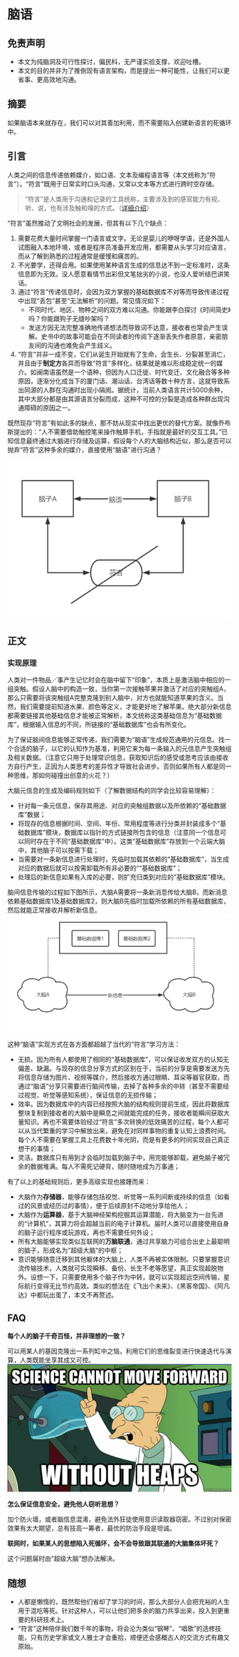 # 脑语

## 免责声明
* 本文为纯脑洞及可行性探讨，偏民科，无严谨实验支撑，欢迎吐槽。
* 本文的目的并非为了推倒现有语言架构，而是提出一种可能性，让我们可以更省事、更高效地沟通。

## 摘要
如果脑语本来就存在，我们可以对其善加利用，而不需要陷入创建新语言的死循环中。

## 引言
人类之间的信息传递依赖媒介，如口语、文本及编程语言等（本文统称为“符言”）。“符言”既用于日常实时口头沟通，又常以文本等方式进行跨时空存储。

> “符言”是人类用于沟通和记录的工具统称，主要涉及到的感官能力有视、听、说，也有涉及触和嗅的方式。（[详细介绍](https://zhuanlan.zhihu.com/p/131494586)）

“符言”虽然推动了文明社会的发展，但其有以下几个缺点：
1. 需要花费大量时间掌握一门语言或文字。无论是婴儿的咿呀学语，还是外国人试图融入本地环境，或者是程序员准备开发应用，都需要从头学习对应语言，而从了解到熟悉的过程通常是缓慢和痛苦的。 
2. 不光要学，还得会用。如果使用某种语言生成的信息达不到一定标准时，这条信息即为无效。没人愿意看情节出彩但文笔拙劣的小说，也没人爱听结巴讲笑话。
3. 通过“符言”传递信息时，会因为双方掌握的基础数据库不对等而导致传递过程中出现“丢包”甚至“无法解析”的问题。常见情况如下：
    * 不同时代、地区、物种之间的双方难以沟通。你能跟李白探讨《时间简史》吗？你能跟狗子无缝吵架吗？
    * 发送方因无法完整准确地传递想法而导致词不达意，接收者也常会产生误解。史书中的故事可能会在不同读者的传阅下逐渐丢失作者原意，亲密朋友间的沟通也难免会产生歧义。
4. “符言”并非一成不变，它们从诞生开始就有了生命，会生长、分裂甚至消亡，并且由于**制定方**各异而导致“符言”多样化，结果就是难以形成稳定统一的媒介。如闽南语虽然是一个语种，但因为人口迁徙、时代变迁、文化融合等多种原因，逐渐分化成当下的厦门话、潮汕话、台湾话等数十种方言，这就导致系出同源的人群在沟通时出现小隔阂。据统计，当前人类语言共计5000余种，其中大部分都是由其源语言分裂而成，这种不可控的分裂是造成各种群出现沟通障碍的原因之一。

既然现存“符言”有如此多的缺点，那不妨从现实中找出更优的替代方案。就像乔布斯提出的：“人不需要借助触控笔来操作触屏手机，手指就是最好的交互工具。”已知信息最终通过大脑进行存储及运算，假设每个人的大脑结构近似，那么是否可以抛弃“符言”这种多余的媒介，直接使用“脑语”进行沟通？

![image](images/%E7%AC%A6%E8%A8%80%E8%B7%9F%E8%84%91%E8%AF%AD%E7%9A%84%E5%8C%BA%E5%88%AB.png)

## 正文

### 实现原理
人类对一件物品／事产生记忆时会在脑中留下“印象”，本质上是激活脑中相应的一组突触。假设人脑中的构造一致，当你第一次接触苹果并激活了对应的突触组A，那么只需要将该突触组A完整克隆到别人脑中，对方也就能知道苹果的含义。当然，我们需要提前知道水果、颜色等定义，才能更好地了解苹果。绝大部分新信息都需要链接其他基础信息才能被正常解析，本文统称这类基础信息为“基础数据库”，根据输入信息的不同，所链接的“基础数据库”也会有所变化。

为了保证脑间信息能够正常传递，我们需要为“脑语”生成规范通用的元信息。找一个合适的脑子，以它的认知作为基准，利用它来为每一条输入的元信息产生突触组及相关数据。（注意它只用于处理常识信息，获取知识后的感受或思考应该由接收方自行产生，正因为人类思考的差异性才导致社会进步。否则如果所有人都是同一种思维，那如何碰撞出创意的火花？）

大脑元信息的生成及编码规则如下（了解数据结构的同学会比较容易理解）：
* 针对每一条元信息，保存其用途、对应的突触组数据以及所依赖的“基础数据库”数据；
* 将现存的信息根据时间、空间、年份、常用程度等进行分类并封装成多个“基础数据库”模块，数据库以指针的方式链接所包含的信息（注意同一个信息可以同时存在于不同“基础数据库”中）。这类“基础数据库”存放到一个云端大脑中，其他脑子可以按需下载；
* 当需要对一条新信息进行处理时，先临时加载其依赖的“基础数据库”，当生成对应的数据后就可以按需卸载所有非必要的““基础数据库”；
* 处理后的新信息如果有入库的必要，则扩充归类到对应的“基础数据库”模块。

脑间信息传输的过程如下图所示，大脑A需要将一条新消息传给大脑B，而新消息依赖基础数据库1及基础数据库2，则大脑B先临时加载所依赖的所有基础数据库，然后就能正常接收并解析新信息。
![image](images/%E8%84%91%E8%AF%AD%E4%BC%A0%E8%BE%93%E7%A4%BA%E4%BE%8B.jpg)

这种“脑语”实现方式在各方面都超越了当代的“符言”学习方法：
* 无损。因为所有人都使用了相同的“基础数据库”，可以保证收发双方的认知无偏差、缺漏。与现存的信息分享方式的区别在于，当前的分享是需要发送方先将信息存储为图片、视频等媒介，然后接收方通过眼睛、耳朵等器官获取，而通过“脑语”分享只需要进行脑间传输，去掉了各种多余的中转（甚至不需要经过视觉、听觉等感知系统），保证信息的无损传输；
* 效率。因为数据库中的内容已经按照大脑的结构规则提前生成，因此将数据库整块复制到接收者的大脑中是瞬息之间就能完成的任务，接收者能瞬间获取大量知识。再也不需要体验经过“符言”多次转换的低效痛苦的过程，每个人都可以从当代繁重的学习中解放出来，避免在对同样事物的重复认知上浪费时间。每个人不需要在掌握工具上花费数十年光阴，而是有更多的时间实现自己真正想干的事情；
* 灵活。数据库只有用到才会临时加载到脑子中，用完能够卸载，避免脑子被冗余的数据堆满。每人不需死记硬背，随时随地成为万事通；

有了以上的基础规则后，更多高级实现也接踵而来：
* 大脑作为**存储器**，能够存储包括视觉、听觉等一系列间断或持续的信息（如看过的风景或经历过的事情），便于后续原封不动地分享给他人；
* 大脑作为**运算器**，基于大脑神经架构挖掘其运算潜能，将大脑变为一台先进的“计算机”，其算力将会超越当前的电子计算机。届时人类可以直接使用自身的脑子运行程序或玩游戏，再也不需要任何外设；
* 所有大脑能够实现类似互联网的**万脑联通**，通过共享脑力可组合出史上最聪明的脑子，形成名为”超级大脑“的中枢；
* 意识能够随意迁移到其他躯体的大脑上，人类不再被实体限制。只要掌握意识流传输技术，人类就可实现瞬移、备份、长生不老等愿望，真正实现超脱物外。设想一下，只需要使用多个脑子作为中转，就可以实现超远空间传输，星际航行变得无比节约高效。类似的想法在《飞出个未来》、《黑客帝国》、《阿凡达》中都玩出茧了，本文不再赘述。

## FAQ
**每个人的脑子千奇百怪，并非理想的一致？**

可以用某人的基因克隆出一系列缸中之恼，利用它们的思维裂变进行快速迭代与演算，人类既能坐享其成又可控。
![image](images/science%20cannot%20move%20forward%20without%20heaps.jpg)

**怎么保证信息安全，避免他人窃听思想？**

加个防火墙，或者脑信息混淆，避免法外狂徒使用意识读取器窃密。不过别对保密效果有太大期望，总有技高一筹者，最优的防治手段是坦诚。

**联网时，如果某人的思想陷入死循环，会不会导致跟其联通的大脑集体坏死？**

这个问题届时由“超级大脑”想办法解决。


## 随想

* 人都是懒惰的，既然帮他们省却了学习的时间，那么大部分人会把充裕的人生用于混吃等死。针对这种人，可以让他们把多余的脑力共享出来，投入到更重要的科研技术上。
* “符言”这种陪伴我们数千年的事物，将会沦为类似“钢琴”、“唱歌”的选修技能，只有历史学家或文人雅士才会重拾，顺便还会感概古人的交流方式有趣又原始。
